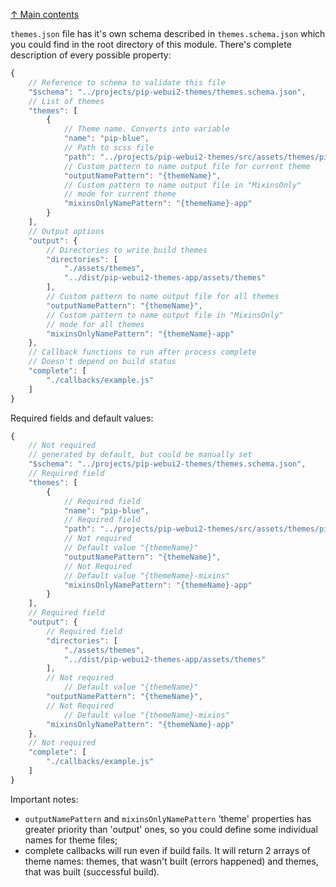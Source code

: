 [↑ Main contents](contents.md)

`themes.json` file has it's own schema described in `themes.schema.json` which you could find in the root directory of this module. There's complete description of every possible property:

```js
{
    // Reference to schema to validate this file
    "$schema": "../projects/pip-webui2-themes/themes.schema.json",
    // List of themes
    "themes": [
        {
            // Theme name. Converts into variable
            "name": "pip-blue",
            // Path to scss file
            "path": "../projects/pip-webui2-themes/src/assets/themes/pip-blue",
            // Custom pattern to name output file for current theme
            "outputNamePattern": "{themeName}",
            // Custom pattern to name output file in "MixinsOnly"
            // mode for current theme
            "mixinsOnlyNamePattern": "{themeName}-app"
        }
    ],
    // Output options
    "output": {
        // Directories to write build themes
        "directories": [
            "./assets/themes",
            "../dist/pip-webui2-themes-app/assets/themes"
        ],
        // Custom pattern to name output file for all themes
        "outputNamePattern": "{themeName}",
        // Custom pattern to name output file in "MixinsOnly"
        // mode for all themes
        "mixinsOnlyNamePattern": "{themeName}-app"
    },
    // Callback functions to run after process complete
    // Doesn't depend on build status
    "complete": [
        "./callbacks/example.js"
    ]
}
```
Required fields and default values:
```js
{
    // Not required
    // generated by default, but could be manually set
    "$schema": "../projects/pip-webui2-themes/themes.schema.json",
    // Required field
    "themes": [
        {
            // Required field
            "name": "pip-blue",
            // Required field
            "path": "../projects/pip-webui2-themes/src/assets/themes/pip-blue",
            // Not required
            // Default value "{themeName}"
            "outputNamePattern": "{themeName}",
            // Not Required
            // Default value "{themeName}-mixins"
            "mixinsOnlyNamePattern": "{themeName}-app"
        }
    ],
    // Required field
    "output": {
        // Required field
        "directories": [
            "./assets/themes",
            "../dist/pip-webui2-themes-app/assets/themes"
        ],
        // Not required
            // Default value "{themeName}"
        "outputNamePattern": "{themeName}",
        // Not Required
            // Default value "{themeName}-mixins"
        "mixinsOnlyNamePattern": "{themeName}-app"
    },
    // Not required
    "complete": [
        "./callbacks/example.js"
    ]
}
```

Important notes:
* `outputNamePattern` and `mixinsOnlyNamePattern` 'theme' properties has greater priority than 'output' ones, so you could define some individual names for theme files;
* complete callbacks will run even if build fails. It will return 2 arrays of theme names: themes, that wasn't built (errors happened) and themes, that was built (successful build).
